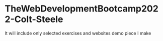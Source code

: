 # TheWebDevelopmentBootcamp2022-Colt-Steele
It will include only selected exercises and websites demo piece I make
